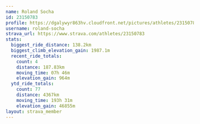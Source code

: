```yaml
---
name: Roland Socha
id: 23150783
profile: https://dgalywyr863hv.cloudfront.net/pictures/athletes/23150783/14745672/4/large.jpg
username: roland-socha
strava_url: https://www.strava.com/athletes/23150783
stats:
  biggest_ride_distance: 138.2km
  biggest_climb_elevation_gain: 1987.1m
  recent_ride_totals:
    count: 4
    distance: 187.83km
    moving_time: 07h 46m
    elevation_gain: 964m
  ytd_ride_totals:
    count: 77
    distance: 4367km
    moving_time: 193h 31m
    elevation_gain: 46855m
layout: strava_member
--- 
```

